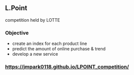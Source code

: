 ## L.Point
competition held by LOTTE

### Objective
- create an index for each product line
- predict the amount of online purchase & trend
- develop a new service

### https://jmpark0118.github.io/LPOINT_competition/
